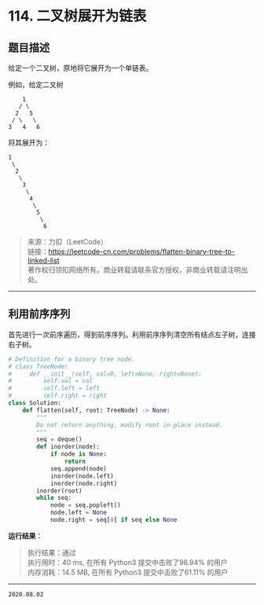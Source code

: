 # 114. 二叉树展开为链表

## 题目描述

给定一个二叉树，原地将它展开为一个单链表。

例如，给定二叉树

```text
    1
   / \
  2   5
 / \   \
3   4   6
```

将其展开为：

```text
1
 \
  2
   \
    3
     \
      4
       \
        5
         \
          6
```

> 来源：力扣（LeetCode）  
> 链接：<https://leetcode-cn.com/problems/flatten-binary-tree-to-linked-list>  
> 著作权归领扣网络所有。商业转载请联系官方授权，非商业转载请注明出处。

---

## 利用前序序列

首先进行一次前序遍历，得到前序序列。利用前序序列清空所有结点左子树，连接右子树。

```python
# Definition for a binary tree node.
# class TreeNode:
#     def __init__(self, val=0, left=None, right=None):
#         self.val = val
#         self.left = left
#         self.right = right
class Solution:
    def flatten(self, root: TreeNode) -> None:
        """
        Do not return anything, modify root in-place instead.
        """
        seq = deque()
        def inorder(node):
            if node is None:
                return
            seq.append(node)
            inorder(node.left)
            inorder(node.right)
        inorder(root)
        while seq:
            node = seq.popleft()
            node.left = None
            node.right = seq[0] if seq else None

```

**运行结果**：

> 执行结果：通过  
> 执行用时：40 ms, 在所有 Python3 提交中击败了96.94% 的用户  
> 内存消耗：14.5 MB, 在所有 Python3 提交中击败了61.11% 的用户

---

`2020.08.02`
